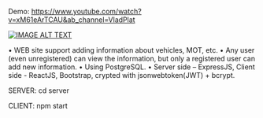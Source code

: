 
Demo:
https://www.youtube.com/watch?v=xM61eArTCAU&ab_channel=VladPlat

[![IMAGE ALT TEXT](http://img.youtube.com/vi/xM61eArTCAU/0.jpg)](https://www.youtube.com/watch?v=xM61eArTCAU&ab_channel=VladPlat "Example")


•	WEB site support adding information about vehicles, MOT, etc.
•	Any user (even unregistered) can view the information, but only a registered user can add new information.
•	Using PostgreSQL.
•	Server side – ExpressJS, 
  Client side - ReactJS, Bootstrap, crypted with jsonwebtoken(JWT) + bcrypt.



SERVER:
cd server 

CLIENT:
npm start
